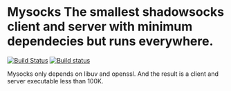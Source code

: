 Mysocks The smallest shadowsocks client and server with minimum dependecies but runs everywhere.
=================
[![Build Status](https://travis-ci.org/zhou0/mysocks.svg?branch=master)](https://travis-ci.org/zhou0/mysocks)
[![Build status](https://ci.appveyor.com/api/projects/status/okfccad7f94s0ex7?svg=true)](https://ci.appveyor.com/project/zhou0/tinysocks)

Mysocks only depends on libuv and openssl. And the result is a client and server executable less than 100K.

